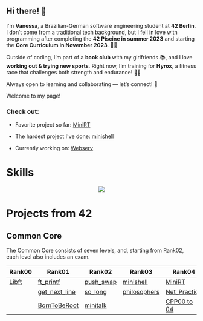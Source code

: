 ## Hi there! 🌻 

I'm **Vanessa**, a Brazilian-German software engineering student at **42 Berlin**. I don’t come from a traditional tech background, but I fell in love with programming after completing the **42 Piscine in summer 2023** and starting the **Core Curriculum in November 2023**. 🏊‍♂️

Outside of coding, I’m part of a **book club** with my girlfriends 📚, and I love **working out & trying new sports**. Right now, I’m training for **Hyrox**, a fitness race that challenges both strength and endurance! 💪🔥  

Always open to learning and collaborating — let’s connect! 💫  

Welcome to my page!


### Check out:
+ Favorite project so far: [MiniRT](https://github.com/vados-sa/42MiniRT)

+ The hardest project I've done: [minishell](https://github.com/vados-sa/42minishell)

+ Currently working on: [Webserv]()


# Skills
<p align="center">
  <a href="https://skillicons.dev">
    <img src="https://skillicons.dev/icons?i=c,git,github,bash,linux,vim,vscode,notion,python" />
  </a>
</p>


# Projects from 42

## Common Core
The Common Core consists of seven levels, and, starting from Rank02, each level also includes an exam.

| Rank00        | Rank01        | Rank02        | Rank03        | Rank04        | Rank05        |
|----------------|----------------|----------------|----------------|----------------|----------------|
| [Libft](https://github.com/vados-sa/Libft)      | [ft_printf](https://github.com/vados-sa/ft_printf/tree/main)   | [push_swap](https://github.com/vados-sa/push_swap)  | [minishell](https://github.com/vados-sa/42minishell) | [MiniRT](https://github.com/vados-sa/42MiniRT) | [Webserv]() |
|                | [get_next_line](https://github.com/vados-sa/get_next_line) | [so_long](https://github.com/vados-sa/so_long)   | [philosophers](https://github.com/vados-sa/Philosophers) | [Net_Practice](https://github.com/vados-sa/Net_Practice) | [Inception]() |
|                | [BornToBeRoot](https://github.com/vados-sa/BornToBeRoot) | [minitalk](https://github.com/vados-sa/minitalk)   |                 | [CPP00 to 04](https://github.com/vados-sa/CPP) | [CPP05 to 09](https://github.com/vados-sa/CPP) |


